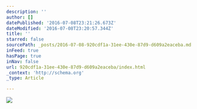 ```yaml
---
description: ''
author: []
datePublished: '2016-07-08T23:21:26.673Z'
dateModified: '2016-07-08T23:20:57.344Z'
title: ''
starred: false
sourcePath: _posts/2016-07-08-920cdf1a-31ee-430e-87d9-d609a2eaceba.md
inFeed: true
hasPage: true
inNav: false
url: 920cdf1a-31ee-430e-87d9-d609a2eaceba/index.html
_context: 'http://schema.org'
_type: Article

---
```

![](https://the-grid-user-content.s3-us-west-2.amazonaws.com/0f97b460-d9e4-4ca8-8e37-4648faf2f6da.jpg)